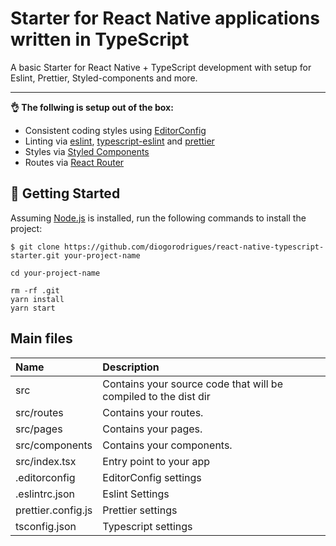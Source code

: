 # Starter for React Native applications written in TypeScript

A basic Starter for React Native + TypeScript development with setup for Eslint, Prettier, Styled-components and more.

---

__👌  The follwing is setup out of the box:__
- Consistent coding styles using [EditorConfig](https://editorconfig.org/)
- Linting via [eslint](https://eslint.org/), [typescript-eslint](https://github.com/typescript-eslint/typescript-eslint) and [prettier](https://prettier.io/)
- Styles via [Styled Components](https://styled-components.com/)
- Routes via [React Router](https://github.com/ReactTraining/react-router#readme)

## 🚀 Getting Started

Assuming [Node.js](https://nodejs.org/en/) is installed, run the following commands to install the project:

```
$ git clone https://github.com/diogorodrigues/react-native-typescript-starter.git your-project-name

cd your-project-name

rm -rf .git
yarn install
yarn start
```

## Main files

|  Name | Description |
| :------------ | :------------ |
| src | Contains your source code that will be compiled to the dist dir |
| src/routes | Contains your routes. |
| src/pages | Contains your pages. |
| src/components | Contains your components. |
| src/index.tsx | Entry point to your app |
| .editorconfig | EditorConfig settings |
| .eslintrc.json | Eslint Settings |
| prettier.config.js | Prettier settings |
| tsconfig.json | Typescript settings |
